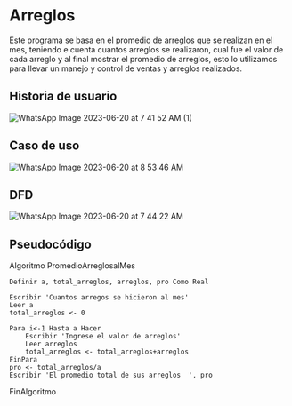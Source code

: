 # Arreglos
Este programa se basa en el promedio de arreglos que se realizan en el mes, teniendo e cuenta cuantos arreglos se realizaron, cual fue el valor de cada arreglo y al final mostrar el promedio de arreglos, esto lo utilizamos para llevar un manejo y control de ventas y arreglos realizados.

## Historia de usuario 

![WhatsApp Image 2023-06-20 at 7 41 52 AM (1)](https://github.com/Julgame/ProyectoJP/assets/136615870/55d81b23-ddef-4480-a385-c4beed7128b2)


## Caso de uso

![WhatsApp Image 2023-06-20 at 8 53 46 AM](https://github.com/Julgame/ProyectoJP/assets/136615870/38b2a9f2-c635-4419-a990-27fea532ee30)


## DFD
![WhatsApp Image 2023-06-20 at 7 44 22 AM](https://github.com/Julgame/ProyectoJP/assets/136615870/eb4c55d1-ce83-4683-af4f-f9a78a6834bd)


## Pseudocódigo
  Algoritmo PromedioArreglosalMes

  
	Definir a, total_arreglos, arreglos, pro Como Real
 
	Escribir 'Cuantos arregos se hicieron al mes'
	Leer a
	total_arreglos <- 0
 
	Para i<-1 Hasta a Hacer
		Escribir 'Ingrese el valor de arreglos'
		Leer arreglos
		total_arreglos <- total_arreglos+arreglos
	FinPara
	pro <- total_arreglos/a
	Escribir 'El promedio total de sus arreglos  ', pro

 
FinAlgoritmo
